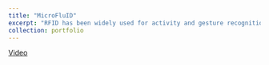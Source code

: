 ```yaml
---
title: "MicroFluID"
excerpt: "RFID has been widely used for activity and gesture recognition in emerging interaction paradigms given its low cost, lightweight, and pervasiveness. However, as wireless signal is highly specific to environment and users, current learning-based approaches on RFID sensing require significant efforts in data collection, feature extraction, and model training. We present MicroFluID, an RFID-based user activity and gesture recognition system, which informs the input state of an RFID tag using variable ID information, surpassing the burden of existing machine learning methods. An antenna developed on a flexible substrate is associated with multiple RFID chips. Chips are by default disconnected from the antenna, but a connection is created to a certain chip when gap in transmission line is filled with conductive liquid via microfluidic channels caused by the deformation of the system. Through a host of applications, we demonstrate that MicroFluID can eliminate barriers of learning-based approaches and enhance everyday activity and gesture sensing. <br/><img src='/images/firstFigure.png'>"
collection: portfolio
---
```


[Video](https://www.youtube.com/watch?v=Qjrjto9gbTA)
